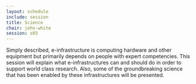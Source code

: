 ```yaml
---
layout: schedule
include: session
title: Science
chair: john-white
session: s03
---
```


Simply described, e-infrastructure is computing hardware and other equipment but primarily depends on people with expert competencies. This session will explain what e-infrastructures can and should do in order to support world class research. Also, some of the groundbreaking science that has been enabled by these infrastructures will be presented.
